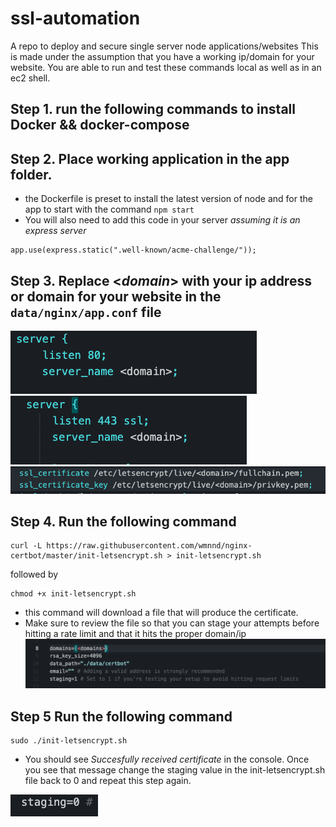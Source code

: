 # ssl-automation
A repo to deploy and secure single server node applications/websites
This is made under the assumption that you have a working ip/domain for your website. 
You are able to run and test these commands local as well as in an ec2 shell. 

## Step 1. run the following commands to install Docker && docker-compose

## Step 2. Place working application in the app folder. 
* the Dockerfile is preset to install the latest version of node and for the app to start with the command ```npm start```
* You will also need to add this code in your server *assuming it is an express server* 
```
app.use(express.static(".well-known/acme-challenge/"));

```
## Step 3. Replace <*domain*> with your ip address or domain for your website in the ```data/nginx/app.conf``` file
![init_file](/domain_1.png)
![init_file](/domain_2.png)
![init_file](/domain_3.png)

## Step 4. Run the following command  
```
curl -L https://raw.githubusercontent.com/wmnnd/nginx-certbot/master/init-letsencrypt.sh > init-letsencrypt.sh
``` 
followed by 
```
chmod +x init-letsencrypt.sh
```
* this command will download a file that will produce the certificate.
* Make sure to review the file so that you can stage your attempts before hitting a rate limit and that it hits the proper domain/ip
![init_file](/init_file_1.png)

## Step 5 Run the following command 
```
sudo ./init-letsencrypt.sh
```
* You should see *Succesfully received certificate* in the console. Once you see that message change the staging value in the init-letsencrypt.sh file back to 0 and repeat this step again. 

![post_staging](post_staging.png)

